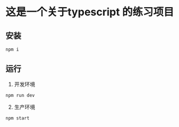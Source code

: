 # 这是一个关于typescript 的练习项目

## 安装

```cli
npm i
```

## 运行

1. 开发环境

```cli
npm run dev
```

2. 生产环境

```cli
npm start
```
